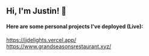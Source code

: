 ## Hi, I'm Justin! 👋

<!--
**justincswong/justincswong** is a ✨ _special_ ✨ repository because its `README.md` (this file) appears on your GitHub profile.

Here are some ideas to get you started:

- 🔭 I’m currently working on ...
- 🌱 I’m currently learning ...
- 👯 I’m looking to collaborate on ...
- 🤔 I’m looking for help with ...
- 💬 Ask me about ...
- 📫 How to reach me: ...
- 😄 Pronouns: ...
- ⚡ Fun fact: ...
-->


#### Here are some personal projects I've deployed (Live):
https://jjdelights.vercel.app/ \
https://www.grandseasonsrestaurant.xyz/

